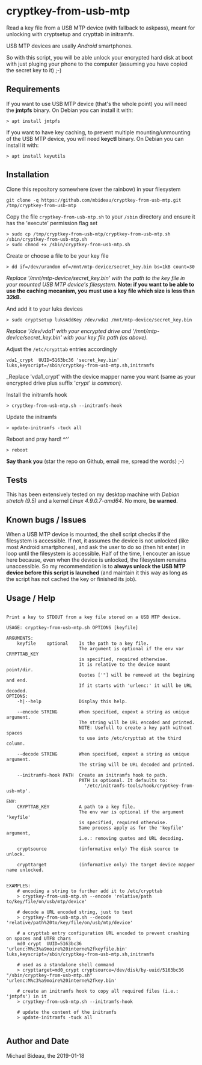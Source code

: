 # cryptkey-from-usb-mtp

Read a key file from a USB MTP device (with fallback to askpass), meant for unlocking with cryptsetup and crypttab in initramfs.

USB MTP devices are usally _Android_ smartphones.

So with this script, you will be able unlock your encrypted hard disk at boot with just pluging your phone to the computer (assuming you have copied the secret key to it) ;-)


## Requirements

If you want to use USB MTP device (that's the whole point) you will need the **jmtpfs** binary.
On Debian you can install it with:
```
> apt install jmtpfs
```

If you want to have key caching, to prevent multiple mounting/unmounting of the USB MTP device, you will need **keyctl** binary.
On Debian you can install it with:
```
> apt install keyutils
```

## Installation

Clone this repository somewhere (over the rainbow) in your filesystem
```
git clone -q https://github.com/mbideau/cryptkey-from-usb-mtp.git /tmp/cryptkey-from-usb-mtp
```

Copy the file `cryptkey-from-usb-mtp.sh` to your `/sbin` directory and ensure it has the 'execute' permission flag set
```
> sudo cp /tmp/cryptkey-from-usb-mtp/cryptkey-from-usb-mtp.sh /sbin/cryptkey-from-usb-mtp.sh
> sudo chmod +x /sbin/cryptkey-from-usb-mtp.sh
```

Create or choose a file to be your key file
```
> dd if=/dev/urandom of=/mnt/mtp-device/secret_key.bin bs=1kB count=30
```
_Replace '/mnt/mtp-device/secret_key.bin' with the path to the key file in your mounted USB MTP device's filesystem._
**Note: if you want to be able to use the caching mecanism, you must use a key file which size is less than 32kB.**

And add it to your luks devices
```
> sudo cryptsetup luksAddKey /dev/vda1 /mnt/mtp-device/secret_key.bin
```
_Replace '/dev/vda1' with your encrypted drive and '/mnt/mtp-device/secret_key.bin' with your key file path (as above)._

Adjust the `/etc/crypttab` entries accordingly
```
vda1_crypt  UUID=5163bc36 'secret_key.bin' luks,keyscript=/sbin/cryptkey-from-usb-mtp.sh,initramfs
```
_Replace 'vda1_crypt' with the device mapper name you want (same as your encrypted drive plus suffix '_crypt' is common)._

Install the initramfs hook
```
> cryptkey-from-usb-mtp.sh --initramfs-hook
```

Update the initramfs
```
> update-initramfs -tuck all
```

Reboot and pray hard! ^^'
```
> reboot
```

**Say thank you** (star the repo on Github, email me, spread the words) ;-)


## Tests

This has been extensively tested on my desktop machine with _Debian stretch (9.5)_ and a kernel _Linux 4.9.0.7-amd64_.
No more, **be warned**.


## Known bugs / Issues

When a USB MTP device is mounted, the shell script checks if the filesystem is accessible.
If not, it assumes the device is not unlocked (like most Android smartphones), and ask the user to do so (then hit enter) in loop until the filesystem is accessible.
Half of the time, I encouter an issue here because, even when the device is unlocked, the filesystem remains unaccessible.
So my recommendation is to **always unlock the USB MTP device before this script is launched** (and maintain it this way as long as the script has not cached the key or finished its job).


## Usage / Help

```

Print a key to STDOUT from a key file stored on a USB MTP device.

USAGE: cryptkey-from-usb-mtp.sh OPTIONS [keyfile]

ARGUMENTS:
    keyfile    optional    Is the path to a key file.
                           The argument is optional if the env var CRYPTTAB_KEY
                           is specified, required otherwise.
                           It is relative to the device mount point/dir.
                           Quotes ['"] will be removed at the begining and end.
                           If it starts with 'urlenc:' it will be URL decoded.
OPTIONS:
    -h|--help              Display this help.

    --encode STRING        When specified, expext a string as unique argument.
                           The string will be URL encoded and printed.
                           NOTE: Usefull to create a key path without spaces
                           to use into /etc/crypttab at the third column.

    --decode STRING        When specified, expext a string as unique argument.
                           The string will be URL decoded and printed.

    --initramfs-hook PATH  Create an initramfs hook to path.
                           PATH is optional. It defaults to:
                             '/etc/initramfs-tools/hook/cryptkey-from-usb-mtp'.

ENV:
    CRYPTTAB_KEY           A path to a key file.
                           The env var is optional if the argument 'keyfile'
                           is specified, required otherwise.
                           Same process apply as for the 'keyfile' argument,
                           i.e.: removing quotes and URL decoding.

    cryptsource            (informative only) The disk source to unlock.

    crypttarget            (informative only) The target device mapper name unlocked.


EXAMPLES:
    # encoding a string to further add it to /etc/crypttab
    > cryptkey-from-usb-mtp.sh --encode 'relative/path to/key/file/on/usb/mtp/device'

    # decode a URL encoded string, just to test
    > cryptkey-from-usb-mtp.sh --decode 'relative/path%20to/key/file/on/usb/mtp/device'

    # a crypttab entry configuration URL encoded to prevent crashing on spaces and UTF8 chars
    md0_crypt  UUID=5163bc36 'urlenc:M%c3%a9moire%20interne%2fkeyfile.bin' luks,keyscript=/sbin/cryptkey-from-usb-mtp.sh,initramfs

    # used as a standalone shell command
    > crypttarget=md0_crypt cryptsource=/dev/disk/by-uuid/5163bc36 "/sbin/cryptkey-from-usb-mtp.sh" 'urlenc:M%c3%a9moire%20interne%2fkey.bin'

    # create an initramfs hook to copy all required files (i.e.: 'jmtpfs') in it
    > cryptkey-from-usb-mtp.sh --initramfs-hook

    # update the content of the initramfs
    > update-initramfs -tuck all
    
```

## Author and Date

Michael Bideau, the 2019-01-18

